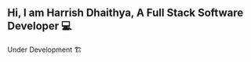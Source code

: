 ## Hi, I am Harrish Dhaithya, A Full Stack Software Developer 💻
Under Development 🏗️


<!--
<b>Area of Interest: </b> 
<ul>
  <li><b>IT Security</b> - I have a keen interest build a system that enhances the security of IT Environment. </li>
  <li><b>Identity and Access Management</b> -  </li>
  
</ul>
-->
